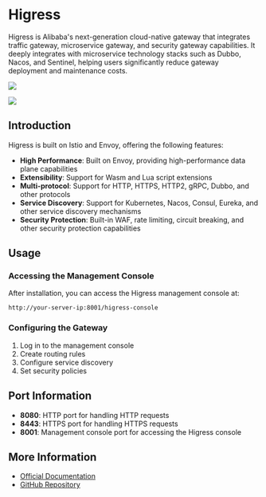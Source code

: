 # Higress

Higress is Alibaba's next-generation cloud-native gateway that integrates traffic gateway, microservice gateway, and security gateway capabilities. It deeply integrates with microservice technology stacks such as Dubbo, Nacos, and Sentinel, helping users significantly reduce gateway deployment and maintenance costs.

![](https://cdn.jsdelivr.net/gh/xiaoY233/PicList@main/public/assets/Higress.png)

![](https://img.shields.io/badge/Copyright-arch3rPro-ff9800?style=flat&logo=github&logoColor=white)

## Introduction

Higress is built on Istio and Envoy, offering the following features:

- **High Performance**: Built on Envoy, providing high-performance data plane capabilities
- **Extensibility**: Support for Wasm and Lua script extensions
- **Multi-protocol**: Support for HTTP, HTTPS, HTTP2, gRPC, Dubbo, and other protocols
- **Service Discovery**: Support for Kubernetes, Nacos, Consul, Eureka, and other service discovery mechanisms
- **Security Protection**: Built-in WAF, rate limiting, circuit breaking, and other security protection capabilities

## Usage

### Accessing the Management Console

After installation, you can access the Higress management console at:

```
http://your-server-ip:8001/higress-console
```

### Configuring the Gateway

1. Log in to the management console
2. Create routing rules
3. Configure service discovery
4. Set security policies

## Port Information

- **8080**: HTTP port for handling HTTP requests
- **8443**: HTTPS port for handling HTTPS requests
- **8001**: Management console port for accessing the Higress console

## More Information

- [Official Documentation](https://higress.io/en-us/docs/overview/what-is-higress)
- [GitHub Repository](https://github.com/alibaba/higress)